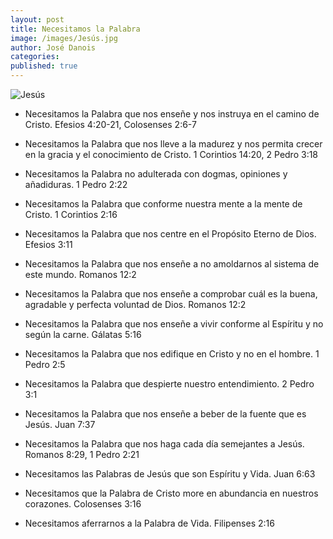 ```yaml
---
layout: post
title: Necesitamos la Palabra
image: /images/Jesús.jpg
author: José Danois
categories: 
published: true
---
```

![Jesús](/images/Jesús.jpg)
-   Necesitamos la Palabra que nos enseñe y nos instruya en el camino de Cristo. Efesios 4:20-21, Colosenses 2:6-7
    
-   Necesitamos la Palabra que nos lleve a la madurez y nos permita crecer en la gracia y el conocimiento de Cristo. 1 Corintios 14:20, 2 Pedro 3:18
    
-   Necesitamos la Palabra no adulterada con dogmas, opiniones y añadiduras. 1 Pedro 2:22
    
-   Necesitamos la Palabra que conforme nuestra mente a la mente de Cristo. 1 Corintios 2:16
    
-   Necesitamos la Palabra que nos centre en el Propósito Eterno de Dios. Efesios 3:11
    
-   Necesitamos la Palabra que nos enseñe a no amoldarnos al sistema de este mundo. Romanos 12:2
    
-   Necesitamos la Palabra que nos enseñe a comprobar cuál es la buena, agradable y perfecta voluntad de Dios. Romanos 12:2
    
-   Necesitamos la Palabra que nos enseñe a vivir conforme al Espíritu y no según la carne. Gálatas 5:16
    
-   Necesitamos la Palabra que nos edifique en Cristo y no en el hombre. 1 Pedro 2:5
    
-   Necesitamos la Palabra que despierte nuestro entendimiento. 2 Pedro 3:1
    
-   Necesitamos la Palabra que nos enseñe a beber de la fuente que es Jesús. Juan 7:37
    
-   Necesitamos la Palabra que nos haga cada día semejantes a Jesús. Romanos 8:29, 1 Pedro 2:21
    
-   Necesitamos las Palabras de Jesús que son Espíritu y Vida. Juan 6:63
    
-   Necesitamos que la Palabra de Cristo more en abundancia en nuestros corazones. Colosenses 3:16
    
-   Necesitamos aferrarnos a la Palabra de Vida. Filipenses 2:16
